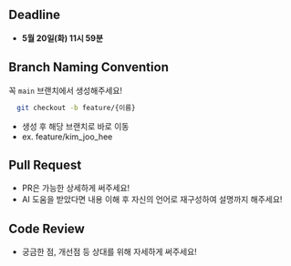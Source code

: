 ## Deadline
- **5월 20일(화) 11시 59분**

## Branch Naming Convention

꼭 `main` 브랜치에서 생성해주세요!

```bash
  git checkout -b feature/{이름}
```

- 생성 후 해당 브랜치로 바로 이동
- ex. feature/kim_joo_hee

## Pull Request

- PR은 가능한 상세하게 써주세요!
- AI 도움을 받았다면 내용 이해 후 자신의 언어로 재구성하여 설명까지 해주세요!

## Code Review

- 궁금한 점, 개선점 등 상대를 위해 자세하게 써주세요!